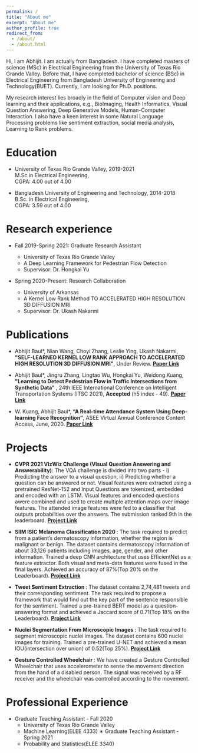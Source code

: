 ```yaml
---
permalink: /
title: "About me"
excerpt: "About me"
author_profile: true
redirect_from: 
  - /about/
  - /about.html
---
```


Hi, I am Abhijit. I am actually from Bangladesh. I have completed masters of science (MSc) in Electrical Engineering from the University of Texas Rio Grande Valley. Before that, I have completed bachelor of science (BSc) in Electrical Engineering from Bangladesh University of Engineering and Technology(BUET). Currently, I am looking for Ph.D. positions.

My research interest lies broadly in the field of Computer vision and Deep learning and their applications, e.g., BioImaging, Health Informatics, Visual Question Answering, Deep Generative Models, Human-Computer Interaction. I also have a keen interest in some Natural Language Processing problems like sentiment extraction, social media analysis, Learning to Rank problems.



Education
======
* University of Texas Rio Grande Valley, 2019-2021\
    M.Sc in Electrical Engineering, \
    CGPA: 4.00 out of 4.00

* Bangladesh University of Engineering and Technology, 2014-2018\
    B.Sc. in Electrical Engineering, \
    CGPA: 3.59 out of 4.00


Research experience
======
* Fall 2019-Spring 2021: Graduate Research Assistant
  * University of Texas Rio Grande Valley
  * A Deep Learning Framework for Pedestrian Flow Detection
  * Supervisor: Dr. Hongkai Yu

* Spring 2020-Present: Research Collaboration
  * University of Arkansas
  * A Kernel Low Rank Method TO ACCELERATED HIGH RESOLUTION 3D DIFFUSION MRI
  * Supervisor: Dr. Ukash Nakarmi

Publications
======
* Abhijit Baul*, Nian Wang, Choyi Zhang, Leslie Ying, Ukash Nakarmi, <b>"SELF-LEARNED KERNEL LOW RANK APPROACH TO ACCELERATED HIGH RESOLUTION 3D DIFFUSION MRI"</b>, Under Review. <b> <a href="https://www.w3schools.com">Paper Link</a> </b>

* Abhijit Baul*, Jingru Zhang, Lingtao Wu, Hongkai Yu, Weidong Kuang, <b>"Learning to Detect Pedestrian Flow in Traffic
Intersections from Synthetic Data" </b>, 24th IEEE International Conference on Intelligent Transportation Systems (ITSC 2021), <b>Accepted</b> (h5 index - 49). <b> <a href="https://www.w3schools.com">Paper Link</a> </b>

* W. Kuang, Abhijit Baul*,<b> “A Real-time Attendance System Using Deep-learning Face Recognition”</b>,
ASEE Virtual Annual Conference Content Access, June, 2020. <b> <a href="https://peer.asee.org/a-real-time-attendance-system-using-deep-learning-face-recognition">Paper Link</a> </b>

Projects
======
* <b> CVPR 2021 VizWiz Challenge (Visual Question Answering and Answerability)</b>: The VQA challenge is divided into two parts - i) Predicting the answer to a visual question, ii) Predicting whether a question can be answered or not. Visual features were extracted using a pretrained ResNet-152 and Input Questions are tokenized, embedded and encoded with an LSTM.
Visual features and encoded questions awere combined and used to create multiple attention maps over image features. The attended image features were fed to a classifier that outputs probabilities over the answers. The submission ranked 9th in the leaderboard. <b> <a href="https://github.com/abhijit-buet/VizWiz-Visua-Question-Answering-2021">Project Link</a> </b>


* <b> SIIM ISIC Melanoma Classification 2020 </b>: The task required to predict from a patient’s dermatoscopy
information, whether the region is malignant or benign. The dataset contains dermatoscopy information of about
33,126 patients including images, age, gender, and other information. Trained a deep CNN architecture that uses
EfficientNet as a feature extractor. Both visual and meta-data features were fused in the final layers. Achieved an
accuracy of 87%(Top 20% on the Leaderboard).<b> <a href="https://github.com/abhijit-buet/SIIM-ISIC-Melanoma-Classification">Project Link</a> </b>

* <b> Tweet Sentiment Extraction </b>: The dataset contains 2,74,481 tweets and their corresponding sentiment. The task
required to propose a framework that would find out the key part of the sentence responsible for the sentiment.
Trained a pre-trained BERT model as a question-answering format and achieved a Jaccard score of 0.71(Top 18%
on the Leaderboard). <b> <a href="https://github.com/abhijit-buet/Tweet-Sentiment-Extraction">Project Link</a> </b>

* <b> Nuclei Segmentation From Microscopic Images </b>: The task required to segment microscopic nuclei images.
The dataset contains 600 nuclei images for training. Trained a pre-trained U-NET and achieved a mean
IOU(intersection over union) of 0.52(Top 25%). <b> <a href="https://github.com/abhijit-buet/Nuclei-segmentation-from-microscopic-images">Project Link</a> </b>

* <b> Gesture Controlled Wheelchair </b>: We have created a Gesture Controlled Wheelchair that uses accelerometer to sense the movement direction from the hand of a disabled person. The signal was received by a RF receiver and the wheelchair was controlled according to the movement.


Professional Experience
======
* Graduate Teaching Assistant - Fall 2020
  * University of Texas Rio Grande Valley
  * Machine Learning(ELEE 4333)
∗ Graduate Teaching Assistant - Spring 2021
  * Probability and Statistics(ELEE 3340)
  
